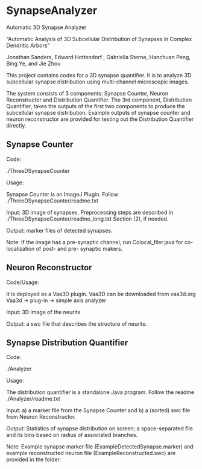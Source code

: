 # SynapseAnalyzer
Automatic 3D Synapse Analyzer

“Automatic Analysis of 3D Subcellular Distribution of Synapses  in Complex Dendritic Arbors”

Jonathan Sanders, Edward Hottendorf , Gabriella Sterne, Hanchuan Peng, Bing Ye, and Jie Zhou

This project contains codes for a 3D synapse quantifier.   It is to analyze 3D subcellular synapse distribution using multi-channel microscopic images.

The system consists of 3 components: Synapse Counter, Neuron Reconstructor and Distribution Quantifier.  The 3rd component, Distribution Quantifier, takes the outputs of the first two components to produce the subcellular synapse distribution. Example outputs of synapse counter and neuron reconstructor are provided for testing out the Distribution Quantifier directly.

## Synapse Counter

Code:

./ThreeDSynapseCounter
 
Usage:   

Synapse Counter is an ImageJ Plugin.   Follow 
./ThreeDSynapseCounter/readme.txt
 
Input: 3D image of synapses. Preprocessing steps are described in ./ThreeDSynapseCounter/readme_long.txt Section (2), if needed.

Output: marker files of detected synapses.  

Note: If the image has a pre-synaptic channel,  run Colocal_filer.java for co-localization of post- and pre- synaptic makers.

## Neuron Reconstructor 

Code/Usage: 

It is deployed as a Vaa3D plugin. Vaa3D can be downloaded from vaa3d.org
   Vaa3d -> plug-in -> simple axis analyzer 

Input: 3D image of the neurite

Output: a swc file that describes the structure of neurite.

## Synapse Distribution Quantifier 

Code:

./Analyzer

Usage:

The distribution quantifier is a standalone Java program.  Follow the readme
./Analyzer/readme.txt    

Input: a) a marker file from the Synapse Counter and b) a (sorted) swc file from Neuron Reconstructor.

Output:  Statistics of synapse distribution on screen;  a space-separated file and its bins based on radius of associated branches.

Note: Example synapse marker file (ExampleDetectedSynapse.marker) and example reconstructed neuron file (ExampleReconstructed.swc) are provided in the folder. 



